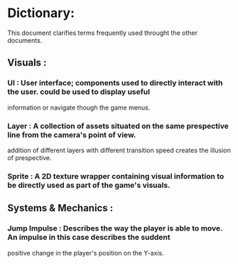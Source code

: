 # Dictionary:
This document clarifies terms frequently used throught the other documents.

## Visuals :

### UI : User interface; components used to directly interact with the user. could be used to display useful
information or navigate though the game menus.

### Layer : A collection of assets situated on the same prespective line from the camera's point of view.
addition of different layers with different transition speed creates the illusion of prespective.

### Sprite : A 2D texture wrapper containing visual information to be directly used as part of the game's visuals.

## Systems & Mechanics : 

### Jump Impulse : Describes the way the player is able to move. An impulse in this case describes the suddent
positive change in the player's position on the Y-axis.

